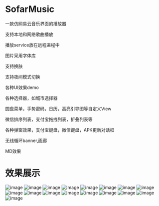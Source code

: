 # SofarMusic
一款仿网易云音乐界面的播放器

支持本地和网络歌曲播放

播放service放在远程进程中

图片采用字体库

支持换肤

支持夜间模式切换


各种UI效果demo

各种选择器，如城市选择器

圆盘菜单，手势密码，日历，高亮引导图等自定义View

微信排序列表，支付宝拖拽列表，折叠列表等

各种弹窗效果，支付宝键盘，微信键盘，APK更新对话框

无线循环banner,画廊

MD效果


# 效果展示


![image](<img src="https://github.com/hustersf/SofarMusic/blob/master/picture/榜单页面.jpg"  height="330" width="495">)
![image](https://github.com/hustersf/SofarMusic/blob/master/picture/本地音乐.jpg)
![image](https://github.com/hustersf/SofarMusic/blob/master/picture/播放界面.jpg)
![image](https://github.com/hustersf/SofarMusic/blob/master/picture/查询列表.jpg)
![image](https://github.com/hustersf/SofarMusic/blob/master/picture/歌词界面.jpg)
![image](https://github.com/hustersf/SofarMusic/blob/master/picture/歌曲列表界面.jpg)
![image](https://github.com/hustersf/SofarMusic/blob/master/picture/换肤界面.jpg)
![image](https://github.com/hustersf/SofarMusic/blob/master/picture/任意颜色换肤.jpg)
![image](https://github.com/hustersf/SofarMusic/blob/master/picture/日间模式.jpg)
![image](https://github.com/hustersf/SofarMusic/blob/master/picture/夜间模式.jpg)
![image](https://github.com/hustersf/SofarMusic/blob/master/picture/常见UI效果.jpg)
![image](https://github.com/hustersf/SofarMusic/blob/master/picture/查询列表.jpg)
![image](https://github.com/hustersf/SofarMusic/blob/master/picture/拖拽列表.jpg)
![image](https://github.com/hustersf/SofarMusic/blob/master/picture/折叠列表.jpg)
![image](https://github.com/hustersf/SofarMusic/blob/master/picture/微信键盘.jpg)
![image](https://github.com/hustersf/SofarMusic/blob/master/picture/支付宝键盘.jpg)
![image](https://github.com/hustersf/SofarMusic/blob/master/picture/日历.jpg)

